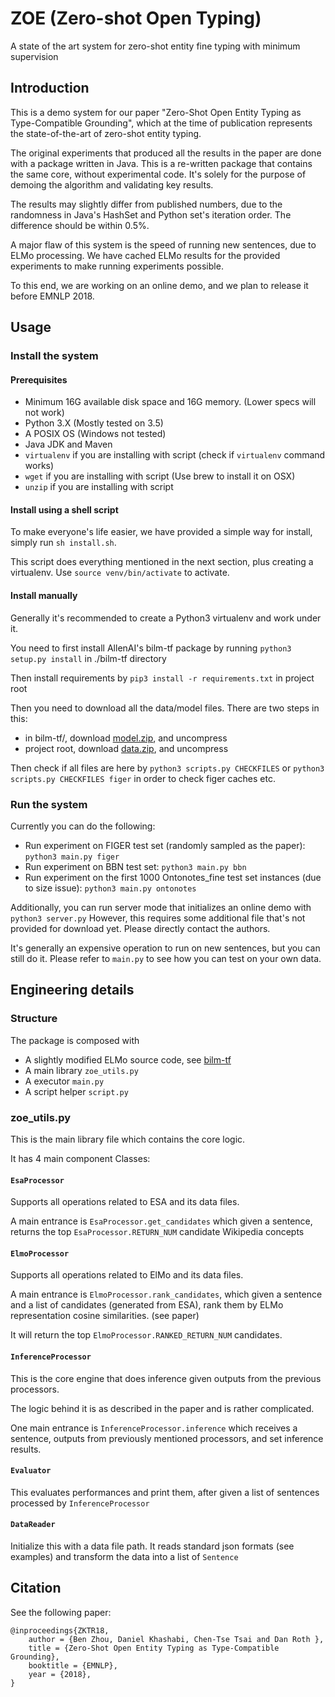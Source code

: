 # ZOE (Zero-shot Open Typing)
A state of the art system for zero-shot entity fine typing with minimum supervision

## Introduction

This is a demo system for our paper "Zero-Shot Open Entity Typing as Type-Compatible Grounding",
which at the time of publication represents the state-of-the-art of zero-shot entity typing.

The original experiments that produced all the results in the paper
are done with a package written in Java. This is a re-written package 
that contains the same core, without experimental code. It's solely for
the purpose of demoing the algorithm and validating key results. 

The results may slightly differ from published numbers, due to the randomness in Java's 
HashSet and Python set's iteration order. The difference should be within 0.5%.

A major flaw of this system is the speed of running new sentences, due to ELMo processing.
We have cached ELMo results for the provided experiments to make running experiments possible.

To this end, we are working on an online demo, and we plan to release it before EMNLP 2018.

## Usage

### Install the system

#### Prerequisites

* Minimum 16G available disk space and 16G memory. (Lower specs will not work)
* Python 3.X (Mostly tested on 3.5)
* A POSIX OS (Windows not tested)
* Java JDK and Maven
* `virtualenv` if you are installing with script (check if `virtualenv` command works)
* `wget` if you are installing with script (Use brew to install it on OSX)
* `unzip` if you are installing with script

#### Install using a shell script

To make everyone's life easier, we have provided a simple way for install, simply run `sh install.sh`.

This script does everything mentioned in the next section, plus creating a virtualenv. Use `source venv/bin/activate` to activate.

#### Install manually

Generally it's recommended to create a Python3 virtualenv and work under it.

You need to first install AllenAI's bilm-tf package by running `python3 setup.py install` in ./bilm-tf directory

Then install requirements by `pip3 install -r requirements.txt` in project root

Then you need to download all the data/model files. There are two steps in this:
* in bilm-tf/, download [model.zip](http://cogcomp.org/Data/ccgPapersData/xzhou45/zoe/model.zip), and uncompress
* project root, download [data.zip](http://cogcomp.org/Data/ccgPapersData/xzhou45/zoe/data.zip), and uncompress

Then check if all files are here by `python3 scripts.py CHECKFILES` or `python3 scripts.py CHECKFILES figer`
in order to check figer caches etc.

### Run the system

Currently you can do the following:
* Run experiment on FIGER test set (randomly sampled as the paper): `python3 main.py figer`
* Run experiment on BBN test set: `python3 main.py bbn`
* Run experiment on the first 1000 Ontonotes_fine test set instances (due to size issue): `python3 main.py ontonotes`

Additionally, you can run server mode that initializes an online demo with `python3 server.py`
However, this requires some additional file that's not provided for download yet.
Please directly contact the authors.

It's generally an expensive operation to run on new sentences, but you can still do it.
Please refer to `main.py` to see how you can test on your own data. 

## Engineering details

### Structure

The package is composed with 

* A slightly modified ELMo source code, see [bilm-tf](https://github.com/allenai/bilm-tf)
* A main library `zoe_utils.py`
* A executor `main.py`
* A script helper `script.py` 

### zoe_utils.py

This is the main library file which contains the core logic.

It has 4 main component Classes:

#### `EsaProcessor`

Supports all operations related to ESA and its data files. 

A main entrance is `EsaProcessor.get_candidates` which given a sentence, returns 
the top `EsaProcessor.RETURN_NUM` candidate Wikipedia concepts

#### `ElmoProcessor`

Supports all operations related to ElMo and its data files.

A main entrance is `ElmoProcessor.rank_candidates`, which given a sentence and a list 
of candidates (generated from ESA), rank them by ELMo representation cosine similarities. (see paper)

It will return the top `ElmoProcessor.RANKED_RETURN_NUM` candidates.

#### `InferenceProcessor`

This is the core engine that does inference given outputs from the previous processors.

The logic behind it is as described in the paper and is rather complicated. 

One main entrance is `InferenceProcessor.inference` which receives a sentence, outputs from 
previously mentioned processors, and set inference results.

#### `Evaluator`

This evaluates performances and print them, after given a list of sentences processed by
`InferenceProcessor`

#### `DataReader`

Initialize this with a data file path. It reads standard json formats (see examples)
and transform the data into a list of `Sentence`

## Citation
See the following paper: 
```
@inproceedings{ZKTR18,
    author = {Ben Zhou, Daniel Khashabi, Chen-Tse Tsai and Dan Roth },
    title = {Zero-Shot Open Entity Typing as Type-Compatible Grounding},
    booktitle = {EMNLP},
    year = {2018},
}
```

